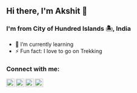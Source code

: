 ## Hi there, I'm Akshit 👋


###  I'm from City of Hundred Islands 🏝️, India

- 🌱 I’m currently learning 
- ⚡ Fun fact: I love to go on Trekking 


### Connect with me:

[<img align="left" alt="Akshit Ostwal | YouTube" width="22px" src="https://upload.wikimedia.org/wikipedia/commons/thumb/0/09/YouTube_full-color_icon_%282017%29.svg/318px-YouTube_full-color_icon_%282017%29.svg.png?20211015074811" />][youtube]
[<img align="left" alt="Akshit Ostwal | Twitter" width="22px" src="https://upload.wikimedia.org/wikipedia/commons/thumb/4/4f/Twitter-logo.svg/640px-Twitter-logo.svg.png" />][twitter]
[<img align="left" alt="Akshit Ostwal | LinkedIn" width="22px" src="https://upload.wikimedia.org/wikipedia/commons/thumb/c/ca/LinkedIn_logo_initials.png/640px-LinkedIn_logo_initials.png" />][linkedin]
[<img align="left" alt="Akshit Ostwal | Play Store" width="22px" src="https://upload.wikimedia.org/wikipedia/commons/thumb/e/ec/Medium_logo_Monogram.svg/640px-Medium_logo_Monogram.svg.png" />][medium]


[twitter]: https://twitter.com/ostwalAk
[youtube]: youtube.com/channel/UCQ6bgtJZj40wR8JJa-XmuIg
[instagram]: https://instagram.com/AkshitOstwal
[linkedin]: https://linkedin.com/in/AkshitOstwal
[facebook]: https://facebook.com/AkshitOstwal
[medium]: https://akshitostwal.medium.com
[googleplay]: https://play.google.com/store/apps/developer?id=Akshit+Ostwal
